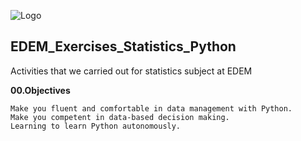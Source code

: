
![Logo](https://n3m5z7t4.rocketcdn.me/wp-content/plugins/edem-shortcodes/public/img/logo-Edem.png)

## EDEM_Exercises_Statistics_Python
Activities that we carried out for statistics subject at EDEM


**00.Objectives**

```
Make you fluent and comfortable in data management with Python.
Make you competent in data-based decision making.
Learning to learn Python autonomously.
```


